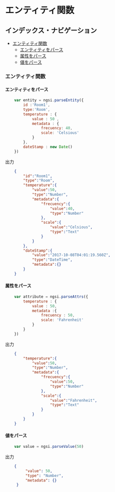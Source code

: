 # エンティティ関数

## インデックス・ナビゲーション

* [エンティティ関数](#entities-functions)
	* [エンティティをパース](#parse-an-entity)
	* [属性をパース](#parse-an-attribute)
	* [値をパース](#parse-a-value)

<a name="entities-functions"></a>
### エンティティ関数

<a name="parse-an-entity"></a>
#### エンティティをパース

```js
	var entity = ngsi.parseEntity({
		id :'Room1',
		type:'Room',
		temperature : {
			value : 50 ,
			metadata : {
				frecuency: 40,
				scale: 'Celsious'
			}
		},
		dateStamp : new Date()
	})
```
出力

```json
	{
		"id":"Room1",
		"type":"Room",
		"temperature":{
			"value":50,
			"type":"Number",
			"metadata":{
				"frecuency":{
					"value":40,
					"type":"Number"
				},
				"scale":{
					"value":"Celsious",
					"type":"Text"
				}
			}
		},
		"dateStamp":{
			"value":"2017-10-08T04:01:19.560Z",
			"type":"DateTime",
			"metadata":{}
		}
	}

```

<a name="parse-an-attribute"></a>
#### 属性をパース

```js
	var attribute = ngsi.parseAttrs({
		temperature : {
			value : 50,
			metadata :{
				frecuency : 50,
				scale: 'Fahrenheit'
			}
		}
	})
```
出力

```json
	{
		"temperature":{
			"value":50,
			"type":"Number",
			"metadata":{
				"frecuency":{
					"value":50,
					"type":"Number"
				},
				"scale":{
					"value":"Fahrenheit",
					"type":"Text"
				}
			}
		}
	}

```
<a name="parse-a-value"></a>
#### 値をパース

```js
	var value = ngsi.parseValue(50)
```

出力

```json
	{
		 "value": 50,
		 "type": "Number",
		 "metadata": {}
	 }
```

